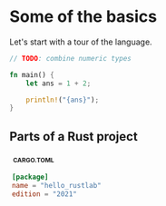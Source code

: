 # Some of the basics

<section class="slide">

Let's start with a tour of the language.

</section>

<section class="slide">

```rust
// TODO: combine numeric types

fn main() {
    let ans = 1 + 2;

    println!("{ans}");
}
```

</section>

<section class="slide">

## Parts of a Rust project

</section>


<section class="slide">

<div style="padding: 0.3em; background-color: var(--quote-bg); border-radius: .25rem;">

<div style="margin-bottom: 0px; padding: 2px; font-size: 8pt; font-weight: bold; color: var(--icons);">
CARGO.TOML
</div>


```toml
[package]
name = "hello_rustlab"
edition = "2021"
```

</div>

</section>
